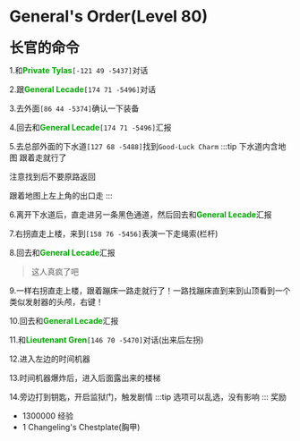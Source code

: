 # General's Order(Level 80)
<span style="font-size: 25px;">**长官的命令**</span>

1.和<font color=00AA00>**Private Tylas**</font>`[-121 49 -5437]`对话

2.跟<font color=00AA00>**General Lecade**</font>`[174 71 -5496]`对话

3.去外面`[86 44 -5374]`确认一下装备

4.回去和<font color=00AA00>**General Lecade**</font>`[174 71 -5496]`汇报

5.去总部外面的下水道`[127 68 -5488]`找到`Good-Luck Charm`
:::tip
下水道内含地图 跟着走就行了

注意找到后不要原路返回

跟着地图上左上角的出口走
:::

6.离开下水道后，直走进另一条黑色通道，然后回去和<font color=00AA00>**General Lecade**</font>汇报

7.右拐直走上楼，来到`[158 76 -5456]`表演一下走绳索(栏杆)

8.回去和<font color=00AA00>**General Lecade**</font>汇报
>这人真疯了吧

9.一样右拐直走上楼，跟着蹦床一路走就行了！一路找蹦床直到来到山顶看到一个类似发射器的头颅，右键！

10.回去和<font color=00AA00>**General Lecade**</font>汇报

11.和<font color=00AA00>**Lieutenant Gren**</font>`[146 70 -5470]`对话(出来后左拐)

12.进入左边的时间机器

13.时间机器爆炸后，进入后面露出来的楼梯

14.旁边打到钥匙，开启监狱门，触发剧情
:::tip
选项可以乱选，没有影响
:::
奖励
+ 1300000 经验
+ 1 Changeling's Chestplate(胸甲)
